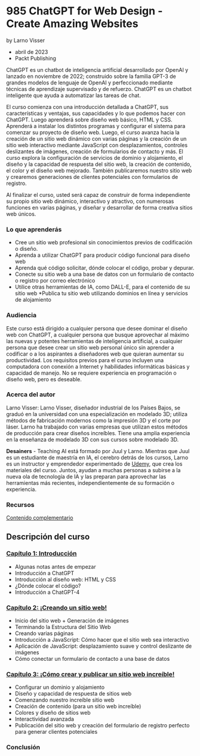 # 985 ChatGPT for Web Design - Create Amazing Websites

by Larno Visser

* abril de 2023
* Packt Publishing

ChatGPT es un chatbot de inteligencia artificial desarrollado por OpenAI y lanzado en noviembre de 2022; construido sobre la familia GPT-3 de grandes modelos de lenguaje de OpenAI y perfeccionado mediante técnicas de aprendizaje supervisado y de refuerzo. ChatGPT es un chatbot inteligente que ayuda a automatizar las tareas de chat.

El curso comienza con una introducción detallada a ChatGPT, sus características y ventajas, sus capacidades y lo que podemos hacer con ChatGPT. Luego aprenderá sobre diseño web básico, HTML y CSS. Aprenderá a instalar los distintos programas y configurar el sistema para comenzar su proyecto de diseño web. Luego, el curso avanza hacia la creación de un sitio web dinámico con varias páginas y la creación de un sitio web interactivo mediante JavaScript con desplazamientos, controles deslizantes de imágenes, creación de formularios de contacto y más. El curso explora la configuración de servicios de dominio y alojamiento, el diseño y la capacidad de respuesta del sitio web, la creación de contenido, el color y el diseño web mejorado. También publicaremos nuestro sitio web y crearemos generaciones de clientes potenciales con formularios de registro.

Al finalizar el curso, usted será capaz de construir de forma independiente su propio sitio web dinámico, interactivo y atractivo, con numerosas funciones en varias páginas, y diseñar y desarrollar de forma creativa sitios web únicos.

### Lo que aprenderás

* Cree un sitio web profesional sin conocimientos previos de codificación o diseño.
* Aprenda a utilizar ChatGPT para producir código funcional para diseño web
* Aprenda qué código solicitar, dónde colocar el código, probar y depurar.
* Conecte su sitio web a una base de datos con un formulario de contacto o registro por correo electrónico
* Utilice otras herramientas de IA, como DALL-E, para el contenido de su sitio web
*Publica tu sitio web utilizando dominios en línea y servicios de alojamiento

### Audiencia

Este curso está dirigido a cualquier persona que desee dominar el diseño web con ChatGPT, a cualquier persona que busque aprovechar al máximo las nuevas y potentes herramientas de inteligencia artificial, a cualquier persona que desee crear un sitio web personal único sin aprender a codificar o a los aspirantes a diseñadores web que quieran aumentar su productividad. Los requisitos previos para el curso incluyen una computadora con conexión a Internet y habilidades informáticas básicas y capacidad de manejo. No se requiere experiencia en programación o diseño web, pero es deseable.

### Acerca del autor

Larno Visser: Larno Visser, diseñador industrial de los Países Bajos, se graduó en la universidad con una especialización en modelado 3D; utiliza métodos de fabricación modernos como la impresión 3D y el corte por láser. Larno ha trabajado con varias empresas que utilizan estos métodos de producción para crear diseños increíbles. Tiene una amplia experiencia en la enseñanza de modelado 3D con sus cursos sobre modelado 3D.

**Desainers** - Teaching AI está formado por Juul y Larno. Mientras que Juul es un estudiante de maestría en IA, el cerebro detrás de los cursos, Larno es un instructor y emprendedor experimentado de [Udemy](https://www.udemy.com/user/larno-visser-2/?srsltid=AfmBOooc80Se0PJIvcVP9oHokiwGab__ccIszTsvm9P-0lkj7Gn4wlCm), que crea los materiales del curso. Juntos, ayudan a muchas personas a subirse a la nueva ola de tecnología de IA y las preparan para aprovechar las herramientas más recientes, independientemente de su formación o experiencia.

### Recursos

[Contenido complementario](https://github.com/PacktPublishing/ChatGPT-for-Web-Design---Create-Amazing-Websites-)

## Descripción del curso

### [Capítulo 1: Introducción](https://github.com/adolfodelarosades/JAVA-NEW/blob/main/temarios/985_ChatGPT_for_Web_Design/Chapter-01.md)

* Algunas notas antes de empezar
* Introducción a ChatGPT
* Introducción al diseño web: HTML y CSS
* ¿Dónde colocar el código?
* Introducción a ChatGPT-4

### [Capítulo 2: ¡Creando un sitio web!](https://github.com/adolfodelarosades/JAVA-NEW/blob/main/temarios/985_ChatGPT_for_Web_Design/Chapter-02.md) 

* Inicio del sitio web + Generación de imágenes
* Terminando la Estructura del Sitio Web
* Creando varias páginas
* Introducción a JavaScript: Cómo hacer que el sitio web sea interactivo
* Aplicación de JavaScript: desplazamiento suave y control deslizante de imágenes
* Cómo conectar un formulario de contacto a una base de datos

### [Capítulo 3: ¡Cómo crear y publicar un sitio web increíble!](https://github.com/adolfodelarosades/JAVA-NEW/blob/main/temarios/985_ChatGPT_for_Web_Design/Chapter-03.md)

* Configurar un dominio y alojamiento
* Diseño y capacidad de respuesta de sitios web
* Comenzando nuestro increíble sitio web
* Creación de contenido (para un sitio web increíble)
* Colores y diseño de sitios web
* Interactividad avanzada
* Publicación del sitio web y creación del formulario de registro perfecto para generar clientes potenciales

### Conclusión


